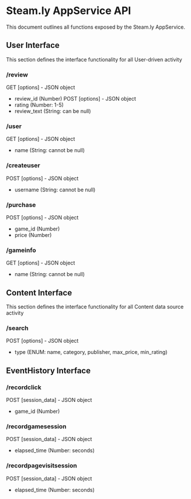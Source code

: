 # Steam.ly AppService API
This document outlines all functions exposed by the Steam.ly AppService.

## User Interface
This section defines the interface functionality for all User-driven activity

### /review

GET
[options] - JSON object
- review_id (Number)
POST
[options] - JSON object
- rating (Number: 1-5)
- review_text (String: can be null)

### /user
GET
[options] - JSON object
- name (String: cannot be null)

### /createuser
POST
[options] - JSON object
- username (String: cannot be null)

### /purchase
POST
[options] - JSON object
- game_id (Number)
- price (Number)

### /gameinfo
GET
[options] - JSON object
- name (String: cannot be null)

## Content Interface
This section defines the interface functionality for all Content data source activity

### /search
POST
[options] - JSON object
- type (ENUM: name, category, publisher, max_price, min_rating)

## EventHistory Interface
### /recordclick
POST
[session_data] - JSON object
- game_id (Number)

### /recordgamesession
POST
[session_data] - JSON object
- elapsed_time (Number: seconds)

### /recordpagevisitsession
POST
[session_data] - JSON object
- elapsed_time (Number: seconds)
